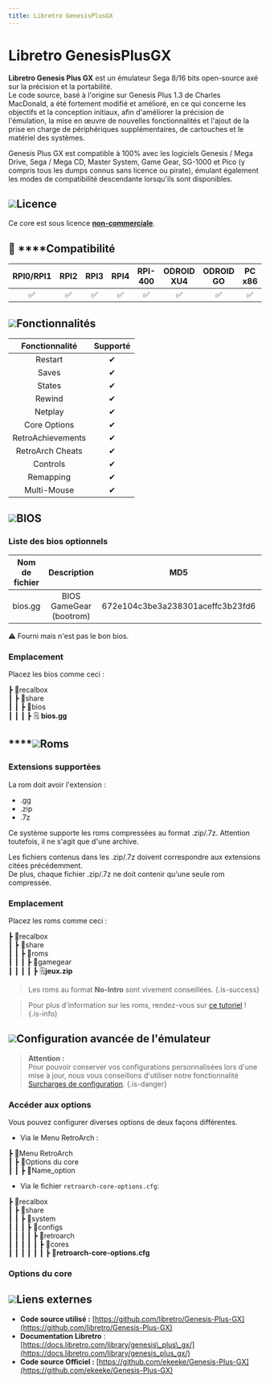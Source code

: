 ```yaml
---
title: Libretro GenesisPlusGX
---
```


# Libretro GenesisPlusGX

**Libretro Genesis Plus GX** est un émulateur Sega 8/16 bits open-source axé sur la précision et la portabilité.  
Le code source, basé à l'origine sur Genesis Plus 1.3 de Charles MacDonald, a été fortement modifié et amélioré, en ce qui concerne les objectifs et la conception initiaux, afin d'améliorer la précision de l'émulation, la mise en œuvre de nouvelles fonctionnalités et l'ajout de la prise en charge de périphériques supplémentaires, de cartouches et le matériel des systèmes.

Genesis Plus GX est compatible à 100% avec les logiciels Genesis / Mega Drive, Sega / Mega CD, Master System, Game Gear, SG-1000 et Pico \(y compris tous les dumps connus sans licence ou pirate\), émulant également les modes de compatibilité descendante lorsqu'ils sont disponibles.

## ![](/migration-images/emulateurs/consoles-portables/game-gear/gerald-g-parchment-background-or-border-5.svg)Licence

Ce core est sous licence [**non-commerciale**](https://github.com/libretro/Genesis-Plus-GX/blob/master/LICENSE.txt).

## 🔧 ****Compatibilité

| RPI0/RPI1 | RPI2 | RPI3 | RPI4 | RPI-400 | ODROID XU4 | ODROID GO | PC x86 | PC X86\_64 |
| :---: | :---: | :---: | :---: | :---: | :---: | :---: | :---: | :---: |
| ✅ | ✅ | ✅ | ✅ | ✅ | ✅ | ✅ | ✅ | ✅ |

## ![](/migration-images/emulateurs/consoles-portables/game-gear/cogwheel-145804_640.png)Fonctionnalités

| Fonctionnalité | Supporté |
| :---: | :---: |
| Restart | ✔ |
| Saves | ✔ |
| States | ✔ |
| Rewind | ✔ |
| Netplay | ✔ |
| Core Options | ✔ |
| RetroAchievements | ✔ |
| RetroArch Cheats | ✔ |
| Controls | ✔ |
| Remapping | ✔ |
| Multi-Mouse | ✔ |

## ![](/migration-images/emulateurs/consoles-portables/game-gear/tqfp32.svg)BIOS

### Liste des bios optionnels

| Nom de fichier | Description | MD5 | Fourni |
| :---: | :---: | :---: | :---: |
| bios.gg | BIOS GameGear \(bootrom\) | 672e104c3be3a238301aceffc3b23fd6 | ⚠ |

⚠ Fourni mais n'est pas le bon bios.

### **Emplacement**

Placez les bios comme ceci :

┣ 📁recalbox  
┃ ┣ 📁share  
┃ ┃ ┣ 📁bios  
┃ ┃ ┃ ┣ 🗒 **bios.gg**  

## \*\*\*\*![](/migration-images/emulateurs/consoles-portables/game-gear/rom-30098_640.png)**Roms**

### **Extensions supportées**

La rom doit avoir l'extension :

* .gg
* .zip
* .7z

Ce système supporte les roms compressées au format .zip/.7z. Attention toutefois, il ne s'agit que d'une archive.

Les fichiers contenus dans les .zip/.7z doivent correspondre aux extensions citées précédemment.  
De plus, chaque fichier .zip/.7z ne doit contenir qu'une seule rom compressée.

### **Emplacement**

Placez les roms comme ceci : 

┣ 📁recalbox  
┃ ┣ 📁share  
┃ ┃ ┣ 📁roms  
┃ ┃ ┃ ┣ 📁gamegear  
┃ ┃ ┃ ┃ ┣ 🗒**jeux.zip**  


>Les roms au format **No-Intro** sont vivement conseillées.
{.is-success}


>Pour plus d'information sur les roms, rendez-vous sur [ce tutoriel](/fr/tutoriels/jeux/generalite/les-roms-et-les-isos) !
{.is-info}

## ![](/migration-images/emulateurs/consoles-portables/game-gear/hammer-28636_640.png)Configuration avancée de l'émulateur


>**Attention :**  
>Pour pouvoir conserver vos configurations personnalisées lors d'une mise à jour, nous vous conseillons d'utiliser notre fonctionnalité [Surcharges de configuration](/fr/usage-avance/surcharge-de-configuration).
{.is-danger}

### Accéder aux options

Vous pouvez configurer diverses options de deux façons différentes.

* Via le Menu RetroArch :

┣ 📁Menu RetroArch  
┃ ┣ 📁Options du core  
┃ ┃ ┣ 🧩Name\_option  

* Via le fichier `retroarch-core-options.cfg`:

┣ 📁recalbox  
┃ ┣ 📁share  
┃ ┃ ┣ 📁system  
┃ ┃ ┃ ┣ 📁configs  
┃ ┃ ┃ ┃ ┣ 📁retroarch  
┃ ┃ ┃ ┃ ┃ ┣ 📁cores  
┃ ┃ ┃ ┃ ┃ ┃ ┣ 🧩**retroarch-core-options.cfg**  

### Options du core

## ![](/migration-images/emulateurs/consoles-portables/game-gear/kisspng-web-development-world-wide-web-computer-icons-webs-world-wide-web-icon-png-5ab05c24477216.4540070115215073642927.png)**Liens externes**

* **Code source utilisé :** [https://github.com/libretro/Genesis-Plus-GX](https://github.com/libretro/Genesis-Plus-GX)
* **Documentation Libretro** : [https://docs.libretro.com/library/genesis\_plus\_gx/](https://docs.libretro.com/library/genesis_plus_gx/)
* **Code source Officiel :** [https://github.com/ekeeke/Genesis-Plus-GX](https://github.com/ekeeke/Genesis-Plus-GX)

